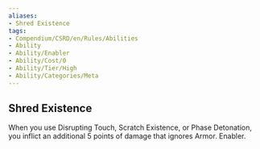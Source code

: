 ```yaml
---
aliases:
- Shred Existence
tags:
- Compendium/CSRD/en/Rules/Abilities
- Ability
- Ability/Enabler
- Ability/Cost/0
- Ability/Tier/High
- Ability/Categories/Meta
---
```


  
## Shred Existence  
When you use Disrupting Touch, Scratch Existence, or Phase Detonation, you inflict an additional 5 points of damage that ignores Armor. Enabler.